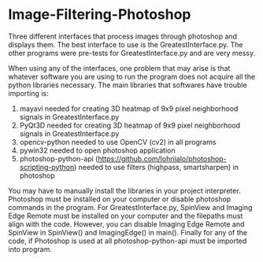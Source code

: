 # Image-Filtering-Photoshop
Three different interfaces that process images through photoshop and displays them. The best interface to use is the GreatestInterface.py. The other programs were pre-tests for GreatestInterface.py and are very messy.

When using any of the interfaces, one problem that may arise is that whatever software you are using to run the program does not acquire all the python libraries necessary. The main libraries that softwares have trouble importing is:
1. mayavi
needed for creating 3D heatmap of 9x9 pixel neighborhood signals in GreatestInterface.py
2. PyQt3D
needed for creating 3D heatmap of 9x9 pixel neighborhood signals in GreatestInterface.py
3. opencv-python
needed to use OpenCV (cv2) in all programs
4. pywin32
needed to open photoshop application
5. photoshop-python-api (https://github.com/lohriialo/photoshop-scripting-python)
needed to use filters (highpass, smartsharpen) in photoshop

You may have to manually install the libraries in your project interpreter. 
Photoshop must be installed on your computer or disable photoshop commands in the program. For GreatestInterface.py, SpinView and Imaging Edge Remote must be installed on your computer and the filepaths must align with the code. However, you can disable Imaging Edge Remote and SpinView in SpinView() and ImagingEdge() in main(). Finally for any of the code, if Photoshop is used at all photoshop-python-api must be imported into program.
